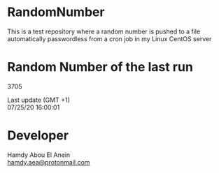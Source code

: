 # RandomNumber    
This is a test repository where a random number is pushed to a file automatically passwordless from a cron job in my Linux CentOS server    
# Random Number of the last run   
3705
      
Last update (GMT +1)    
07/25/20 16:00:01
# Developer    
Hamdy Abou El Anein   
hamdy.aea@protonmail.com
